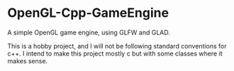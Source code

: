 # OpenGL-Cpp-GameEngine
A simple OpenGL game engine, using GLFW and GLAD. 

This is a hobby project, and I will not be following standard conventions for c++.
I intend to make this project mostly c but with some classes where it makes sense.
